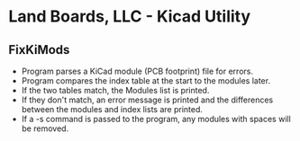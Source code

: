 Land Boards, LLC - Kicad Utility
================================

FixKiMods
---------

- Program parses a KiCad module (PCB footprint) file for errors.
- Program compares the index table at the start to the modules later.
- If the two tables match, the Modules list is printed.
- If they don't match, an error message is printed and the differences between the modules and index lists are printed.
- If a -s command is passed to the program, any modules with spaces will be removed.

